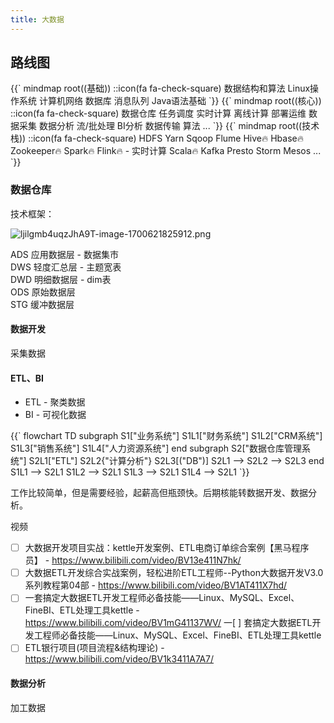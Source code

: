 ```yaml
---
title: 大数据
---
```


## 路线图

<mermaid>
{{`
mindmap
  root((基础))
  ::icon(fa fa-check-square)
    数据结构和算法
    Linux操作系统
    计算机网络
    数据库
    消息队列
    Java语法基础
`}}
</mermaid>
<mermaid>
{{`
mindmap
  root((核心))
  ::icon(fa fa-check-square)
    数据仓库
    任务调度
    实时计算
    离线计算
    部署运维
    数据采集
    数据分析
    流/批处理
    BI分析
    数据传输
    算法
    ...
`}}
</mermaid>
<mermaid>
{{`
mindmap
  root((技术栈))
  ::icon(fa fa-check-square)
    HDFS
    Yarn
    Sqoop
    Flume
    Hive🔥
    Hbase🔥
    Zookeeper🔥
    Spark🔥
    Flink🔥 - 实时计算
    Scala🔥
    Kafka
    Presto
    Storm
    Mesos
    ...
`}}
</mermaid>

### 数据仓库

技术框架：

![ljilgmb4uqzJhA9T-image-1700621825912.png](https://s2.loli.net/2023/11/23/72afMcRVXko64JI.png)

ADS 应用数据层 - 数据集市 \
DWS 轻度汇总层 - 主题宽表 \
DWD 明细数据层 - dim表 \
ODS 原始数据层 \
STG 缓冲数据层

#### 数据开发

采集数据

#### ETL、BI

+ ETL - 聚类数据
+ BI - 可视化数据

<mermaid>
{{`
flowchart TD
subgraph S1["业务系统"]
  S1L1["财务系统"]
  S1L2["CRM系统"]
  S1L3["销售系统"]
  S1L4["人力资源系统"]
end
subgraph S2["数据仓库管理系统"]
  S2L1["ETL"]
  S2L2{"计算分析"}
  S2L3[("DB")]
  S2L1 --> S2L2 --> S2L3
end
S1L1 --> S2L1
S1L2 --> S2L1
S1L3 --> S2L1
S1L4 --> S2L1
`}}
</mermaid>

工作比较简单，但是需要经验，起薪高但瓶颈快。后期核能转数据开发、数据分析。

视频

+ [ ] 大数据开发项目实战：kettle开发案例、ETL电商订单综合案例【黑马程序员】 - <https://www.bilibili.com/video/BV13e411N7hk/>
+ [ ] 大数据ETL开发综合实战案例，轻松进阶ETL工程师--Python大数据开发V3.0系列教程第04部 - <https://www.bilibili.com/video/BV1AT411X7hd/>
+ [ ] 一套搞定大数据ETL开发工程师必备技能——Linux、MySQL、Excel、FineBI、ETL处理工具kettle - <https://www.bilibili.com/video/BV1mG41137WV/>
一[ ] 套搞定大数据ETL开发工程师必备技能——Linux、MySQL、Excel、FineBI、ETL处理工具kettle
+ [ ] ETL银行项目(项目流程&结构理论) - <https://www.bilibili.com/video/BV1k3411A7A7/>

#### 数据分析

加工数据

